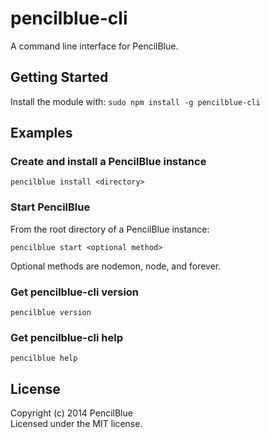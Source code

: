 # pencilblue-cli

A command line interface for PencilBlue.

## Getting Started
Install the module with: `sudo npm install -g pencilblue-cli`

## Examples
### Create and install a PencilBlue instance
```
pencilblue install <directory>
```
### Start PencilBlue
From the root directory of a PencilBlue instance:
```
pencilblue start <optional method>
```
Optional methods are nodemon, node, and forever.
### Get pencilblue-cli version
```
pencilblue version
```
### Get pencilblue-cli help
```
pencilblue help
```

## License
Copyright (c) 2014 PencilBlue  
Licensed under the MIT license.
